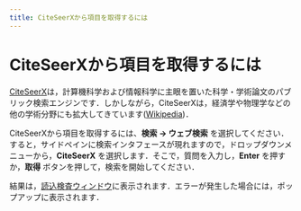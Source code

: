 ```yaml
---
title: CiteSeerXから項目を取得するには
---
```


# CiteSeerXから項目を取得するには

[CiteSeerX](http://csxstatic.ist.psu.edu/about)は，計算機科学および情報科学に主眼を置いた科学・学術論文のパブリック検索エンジンです．しかしながら，CiteSeerXは，経済学や物理学などの他の学術分野にも拡大してきています([Wikipedia](https://en.wikipedia.org/wiki/CiteSeer))．

CiteSeerXから項目を取得するには、**検索 → ウェブ検索** を選択してください．すると，サイドペインに検索インタフェースが現れますので，ドロップダウンメニューから，**CiteSeerX** を選択します．そこで，質問を入力し，**Enter** を押すか，**取得** ボタンを押して，検索を開始してください．

結果は，[読込検査ウィンドウ](ImportInspectionDialog)に表示されます．エラーが発生した場合には，ポップアップに表示されます．
